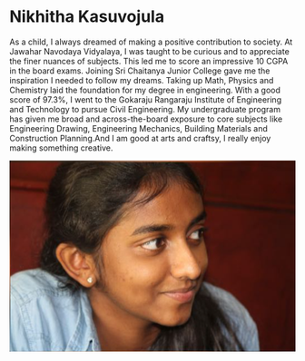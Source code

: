 # Nikhitha Kasuvojula
As a child, I always dreamed of making a positive contribution to society. At Jawahar Navodaya Vidyalaya, I
was taught to be curious and to appreciate the finer nuances of subjects. This led me to score an impressive 10 CGPA in the board exams. Joining Sri Chaitanya Junior College gave me the inspiration I needed to follow my dreams.
Taking up Math, Physics and Chemistry laid the foundation for my degree in engineering. With a good score of
97.3%, I went to the Gokaraju Rangaraju Institute of Engineering and Technology to pursue Civil Engineering. My
undergraduate program has given me broad and across-the-board exposure to core subjects like Engineering
Drawing, Engineering Mechanics, Building Materials and Construction Planning.And I am good at arts and craftsy, I really enjoy making something creative.

![image](https://github.com/Nikki010101/assignment2-Kasuvojula/blob/main/Screenshot%202022-08-31%20184006.png)